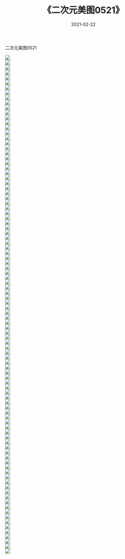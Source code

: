 ﻿---
layout: post
title:  《二次元美图0521》
date:   2021-02-22
img: http://imgx.orgx.ga/二次元/2021/二次元美图0521/000.jpg
categories: [美女, 清纯, 唯美]
---

二次元美图0521

 ![](http://imgx.orgx.ga/二次元/2021/二次元美图0521/001.jpg) <br>![](http://imgx.orgx.ga/二次元/2021/二次元美图0521/002.jpg) <br>![](http://imgx.orgx.ga/二次元/2021/二次元美图0521/003.jpg) <br>![](http://imgx.orgx.ga/二次元/2021/二次元美图0521/004.jpg) <br>![](http://imgx.orgx.ga/二次元/2021/二次元美图0521/005.jpg) <br>![](http://imgx.orgx.ga/二次元/2021/二次元美图0521/006.jpg) <br>![](http://imgx.orgx.ga/二次元/2021/二次元美图0521/007.jpg) <br>![](http://imgx.orgx.ga/二次元/2021/二次元美图0521/008.jpg) <br>![](http://imgx.orgx.ga/二次元/2021/二次元美图0521/009.jpg) <br>![](http://imgx.orgx.ga/二次元/2021/二次元美图0521/010.jpg) <br>![](http://imgx.orgx.ga/二次元/2021/二次元美图0521/011.jpg) <br>![](http://imgx.orgx.ga/二次元/2021/二次元美图0521/012.jpg) <br>![](http://imgx.orgx.ga/二次元/2021/二次元美图0521/013.jpg) <br>![](http://imgx.orgx.ga/二次元/2021/二次元美图0521/014.jpg) <br>![](http://imgx.orgx.ga/二次元/2021/二次元美图0521/015.jpg) <br>![](http://imgx.orgx.ga/二次元/2021/二次元美图0521/016.jpg) <br>![](http://imgx.orgx.ga/二次元/2021/二次元美图0521/017.jpg) <br>![](http://imgx.orgx.ga/二次元/2021/二次元美图0521/018.jpg) <br>![](http://imgx.orgx.ga/二次元/2021/二次元美图0521/019.jpg) <br>![](http://imgx.orgx.ga/二次元/2021/二次元美图0521/020.jpg) <br>![](http://imgx.orgx.ga/二次元/2021/二次元美图0521/021.jpg) <br>![](http://imgx.orgx.ga/二次元/2021/二次元美图0521/022.jpg) <br>![](http://imgx.orgx.ga/二次元/2021/二次元美图0521/023.jpg) <br>![](http://imgx.orgx.ga/二次元/2021/二次元美图0521/024.jpg) <br>![](http://imgx.orgx.ga/二次元/2021/二次元美图0521/025.jpg) <br>![](http://imgx.orgx.ga/二次元/2021/二次元美图0521/026.jpg) <br>![](http://imgx.orgx.ga/二次元/2021/二次元美图0521/027.jpg) <br>![](http://imgx.orgx.ga/二次元/2021/二次元美图0521/028.jpg) <br>![](http://imgx.orgx.ga/二次元/2021/二次元美图0521/029.jpg) <br>![](http://imgx.orgx.ga/二次元/2021/二次元美图0521/030.jpg) <br>![](http://imgx.orgx.ga/二次元/2021/二次元美图0521/031.jpg) <br>![](http://imgx.orgx.ga/二次元/2021/二次元美图0521/032.jpg) <br>![](http://imgx.orgx.ga/二次元/2021/二次元美图0521/033.jpg) <br>![](http://imgx.orgx.ga/二次元/2021/二次元美图0521/034.jpg) <br>![](http://imgx.orgx.ga/二次元/2021/二次元美图0521/035.jpg) <br>![](http://imgx.orgx.ga/二次元/2021/二次元美图0521/036.jpg) <br>![](http://imgx.orgx.ga/二次元/2021/二次元美图0521/037.jpg) <br>![](http://imgx.orgx.ga/二次元/2021/二次元美图0521/038.jpg) <br>![](http://imgx.orgx.ga/二次元/2021/二次元美图0521/039.jpg) <br>![](http://imgx.orgx.ga/二次元/2021/二次元美图0521/040.jpg) <br>![](http://imgx.orgx.ga/二次元/2021/二次元美图0521/041.jpg) <br>![](http://imgx.orgx.ga/二次元/2021/二次元美图0521/042.jpg) <br>![](http://imgx.orgx.ga/二次元/2021/二次元美图0521/043.jpg) <br>![](http://imgx.orgx.ga/二次元/2021/二次元美图0521/044.jpg) <br>![](http://imgx.orgx.ga/二次元/2021/二次元美图0521/045.jpg) <br>![](http://imgx.orgx.ga/二次元/2021/二次元美图0521/046.jpg) <br>![](http://imgx.orgx.ga/二次元/2021/二次元美图0521/047.jpg) <br>![](http://imgx.orgx.ga/二次元/2021/二次元美图0521/048.jpg) <br>![](http://imgx.orgx.ga/二次元/2021/二次元美图0521/049.jpg) <br>![](http://imgx.orgx.ga/二次元/2021/二次元美图0521/050.jpg) <br>![](http://imgx.orgx.ga/二次元/2021/二次元美图0521/051.jpg) <br>![](http://imgx.orgx.ga/二次元/2021/二次元美图0521/052.jpg) <br>![](http://imgx.orgx.ga/二次元/2021/二次元美图0521/053.jpg) <br>![](http://imgx.orgx.ga/二次元/2021/二次元美图0521/054.jpg) <br>![](http://imgx.orgx.ga/二次元/2021/二次元美图0521/055.jpg) <br>![](http://imgx.orgx.ga/二次元/2021/二次元美图0521/056.jpg) <br>![](http://imgx.orgx.ga/二次元/2021/二次元美图0521/057.jpg) <br>![](http://imgx.orgx.ga/二次元/2021/二次元美图0521/058.jpg) <br>![](http://imgx.orgx.ga/二次元/2021/二次元美图0521/059.jpg) <br>![](http://imgx.orgx.ga/二次元/2021/二次元美图0521/060.jpg) <br>![](http://imgx.orgx.ga/二次元/2021/二次元美图0521/061.jpg) <br>![](http://imgx.orgx.ga/二次元/2021/二次元美图0521/062.jpg) <br>![](http://imgx.orgx.ga/二次元/2021/二次元美图0521/063.jpg) <br>![](http://imgx.orgx.ga/二次元/2021/二次元美图0521/064.jpg) <br>![](http://imgx.orgx.ga/二次元/2021/二次元美图0521/065.jpg) <br>![](http://imgx.orgx.ga/二次元/2021/二次元美图0521/066.jpg) <br>![](http://imgx.orgx.ga/二次元/2021/二次元美图0521/067.jpg) <br>![](http://imgx.orgx.ga/二次元/2021/二次元美图0521/068.jpg) <br>![](http://imgx.orgx.ga/二次元/2021/二次元美图0521/069.jpg) <br>![](http://imgx.orgx.ga/二次元/2021/二次元美图0521/070.jpg) <br>![](http://imgx.orgx.ga/二次元/2021/二次元美图0521/071.jpg) <br>![](http://imgx.orgx.ga/二次元/2021/二次元美图0521/072.jpg) <br>![](http://imgx.orgx.ga/二次元/2021/二次元美图0521/073.jpg) <br>![](http://imgx.orgx.ga/二次元/2021/二次元美图0521/074.jpg) <br>![](http://imgx.orgx.ga/二次元/2021/二次元美图0521/075.jpg) <br>![](http://imgx.orgx.ga/二次元/2021/二次元美图0521/076.jpg) <br>![](http://imgx.orgx.ga/二次元/2021/二次元美图0521/077.jpg) <br>![](http://imgx.orgx.ga/二次元/2021/二次元美图0521/078.jpg) <br>![](http://imgx.orgx.ga/二次元/2021/二次元美图0521/079.jpg) <br>![](http://imgx.orgx.ga/二次元/2021/二次元美图0521/080.jpg) <br>![](http://imgx.orgx.ga/二次元/2021/二次元美图0521/081.jpg) <br>![](http://imgx.orgx.ga/二次元/2021/二次元美图0521/082.jpg) <br>![](http://imgx.orgx.ga/二次元/2021/二次元美图0521/083.jpg) <br>![](http://imgx.orgx.ga/二次元/2021/二次元美图0521/084.jpg) <br>![](http://imgx.orgx.ga/二次元/2021/二次元美图0521/085.jpg) <br>![](http://imgx.orgx.ga/二次元/2021/二次元美图0521/086.jpg) <br>![](http://imgx.orgx.ga/二次元/2021/二次元美图0521/087.jpg) <br>![](http://imgx.orgx.ga/二次元/2021/二次元美图0521/088.jpg) <br>![](http://imgx.orgx.ga/二次元/2021/二次元美图0521/089.jpg) <br>![](http://imgx.orgx.ga/二次元/2021/二次元美图0521/090.jpg) <br>![](http://imgx.orgx.ga/二次元/2021/二次元美图0521/091.jpg) <br>![](http://imgx.orgx.ga/二次元/2021/二次元美图0521/092.jpg) <br>![](http://imgx.orgx.ga/二次元/2021/二次元美图0521/093.jpg) <br>![](http://imgx.orgx.ga/二次元/2021/二次元美图0521/094.jpg) <br>![](http://imgx.orgx.ga/二次元/2021/二次元美图0521/095.jpg) <br>![](http://imgx.orgx.ga/二次元/2021/二次元美图0521/096.jpg) <br>![](http://imgx.orgx.ga/二次元/2021/二次元美图0521/097.jpg) <br>![](http://imgx.orgx.ga/二次元/2021/二次元美图0521/098.jpg) <br>![](http://imgx.orgx.ga/二次元/2021/二次元美图0521/099.jpg) <br>![](http://imgx.orgx.ga/二次元/2021/二次元美图0521/100.jpg) <br>